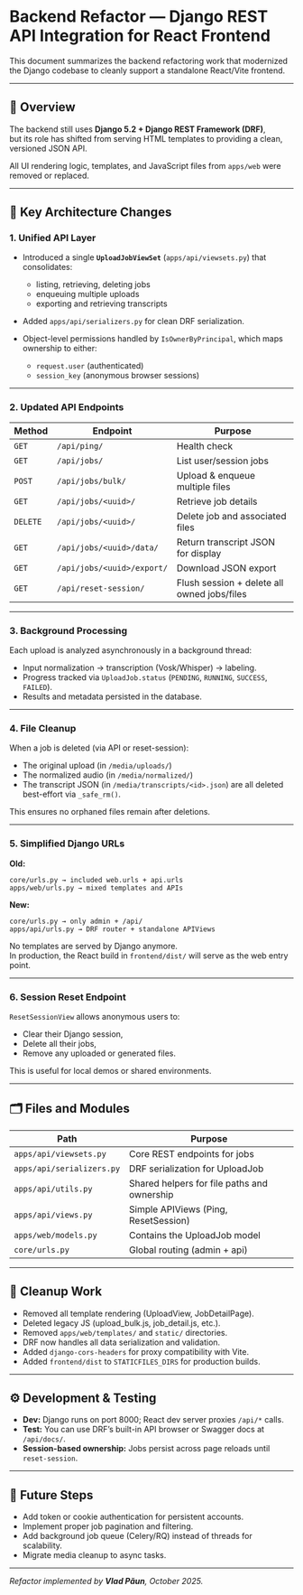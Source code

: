 # Backend Refactor — Django REST API Integration for React Frontend

This document summarizes the backend refactoring work
that modernized the Django codebase to cleanly support
a standalone React/Vite frontend.

---

## 🧭 Overview

The backend still uses **Django 5.2 + Django REST Framework (DRF)**,  
but its role has shifted from serving HTML templates to
providing a clean, versioned JSON API.

All UI rendering logic, templates, and JavaScript files
from `apps/web` were removed or replaced.

---

## 🧩 Key Architecture Changes

### 1. Unified API Layer

- Introduced a single **`UploadJobViewSet`** (`apps/api/viewsets.py`)
  that consolidates:
  - listing, retrieving, deleting jobs  
  - enqueuing multiple uploads  
  - exporting and retrieving transcripts

- Added `apps/api/serializers.py` for clean DRF serialization.

- Object-level permissions handled by
  `IsOwnerByPrincipal`, which maps ownership to either:
  - `request.user` (authenticated)
  - `session_key` (anonymous browser sessions)

---

### 2. Updated API Endpoints

| Method | Endpoint | Purpose |
|--------|-----------|----------|
| `GET` | `/api/ping/` | Health check |
| `GET` | `/api/jobs/` | List user/session jobs |
| `POST` | `/api/jobs/bulk/` | Upload & enqueue multiple files |
| `GET` | `/api/jobs/<uuid>/` | Retrieve job details |
| `DELETE` | `/api/jobs/<uuid>/` | Delete job and associated files |
| `GET` | `/api/jobs/<uuid>/data/` | Return transcript JSON for display |
| `GET` | `/api/jobs/<uuid>/export/` | Download JSON export |
| `GET` | `/api/reset-session/` | Flush session + delete all owned jobs/files |

---

### 3. Background Processing

Each upload is analyzed asynchronously in a background thread:
- Input normalization → transcription (Vosk/Whisper) → labeling.
- Progress tracked via `UploadJob.status` (`PENDING`, `RUNNING`, `SUCCESS`, `FAILED`).
- Results and metadata persisted in the database.

---

### 4. File Cleanup

When a job is deleted (via API or reset-session):
- The original upload (in `/media/uploads/`)
- The normalized audio (in `/media/normalized/`)
- The transcript JSON (in `/media/transcripts/<id>.json`)
are all deleted best-effort via `_safe_rm()`.

This ensures no orphaned files remain after deletions.

---

### 5. Simplified Django URLs

**Old:**
```
core/urls.py → included web.urls + api.urls
apps/web/urls.py → mixed templates and APIs
```

**New:**
```
core/urls.py → only admin + /api/
apps/api/urls.py → DRF router + standalone APIViews
```

No templates are served by Django anymore.  
In production, the React build in `frontend/dist/`
will serve as the web entry point.

---

### 6. Session Reset Endpoint

`ResetSessionView` allows anonymous users to:
- Clear their Django session,
- Delete all their jobs,
- Remove any uploaded or generated files.

This is useful for local demos or shared environments.

---

## 🗂️ Files and Modules

| Path | Purpose |
|------|----------|
| `apps/api/viewsets.py` | Core REST endpoints for jobs |
| `apps/api/serializers.py` | DRF serialization for UploadJob |
| `apps/api/utils.py` | Shared helpers for file paths and ownership |
| `apps/api/views.py` | Simple APIViews (Ping, ResetSession) |
| `apps/web/models.py` | Contains the UploadJob model |
| `core/urls.py` | Global routing (admin + api) |

---

## 🧹 Cleanup Work

- Removed all template rendering (UploadView, JobDetailPage).
- Deleted legacy JS (upload_bulk.js, job_detail.js, etc.).
- Removed `apps/web/templates/` and `static/` directories.
- DRF now handles all data serialization and validation.
- Added `django-cors-headers` for proxy compatibility with Vite.
- Added `frontend/dist` to `STATICFILES_DIRS` for production builds.

---

## ⚙️ Development & Testing

- **Dev:** Django runs on port 8000; React dev server proxies `/api/*` calls.
- **Test:** You can use DRF’s built-in API browser or Swagger docs at `/api/docs/`.
- **Session-based ownership:** Jobs persist across page reloads until `reset-session`.

---

## 🔮 Future Steps

- Add token or cookie authentication for persistent accounts.
- Implement proper job pagination and filtering.
- Add background job queue (Celery/RQ) instead of threads for scalability.
- Migrate media cleanup to async tasks.

---

_Refactor implemented by **Vlad Păun**, October 2025._
